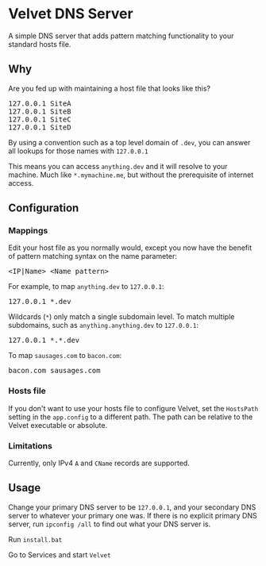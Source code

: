 # Velvet DNS Server

A simple DNS server that adds pattern matching functionality to your standard hosts file.

## Why

Are you fed up with maintaining a host file that looks like this?

<pre>
127.0.0.1 SiteA
127.0.0.1 SiteB
127.0.0.1 SiteC
127.0.0.1 SiteD
</pre>

By using a convention such as a top level domain of `.dev`, you can answer all lookups for those names with `127.0.0.1`

This means you can access `anything.dev` and it will resolve to your machine. Much like `*.mymachine.me`, but without the prerequisite of internet access.

## Configuration

### Mappings 

Edit your host file as you normally would, except you now have the benefit of pattern matching syntax on the name parameter:

<pre>
&lt;IP|Name&gt; &lt;Name pattern&gt;
</pre>

For example, to map `anything.dev` to `127.0.0.1`:

<pre>
127.0.0.1 *.dev
</pre>

Wildcards (`*`) only match a single subdomain level. To match multiple subdomains, such as `anything.anything.dev` to `127.0.0.1`:

<pre>
127.0.0.1 *.*.dev
</pre>

To map `sausages.com` to `bacon.com`:

<pre>
bacon.com sausages.com
</pre>

### Hosts file

If you don't want to use your hosts file to configure Velvet, set the `HostsPath` setting in the `app.config` to a different path. The path can be relative to the Velvet executable or absolute.

### Limitations

Currently, only IPv4 `A` and `CName` records are supported.

## Usage

Change your primary DNS server to be `127.0.0.1`, and your secondary DNS server to whatever your primary one was.
If there is no explicit primary DNS server, run `ipconfig /all` to find out what your DNS server is.

Run `install.bat`

Go to Services and start `Velvet`